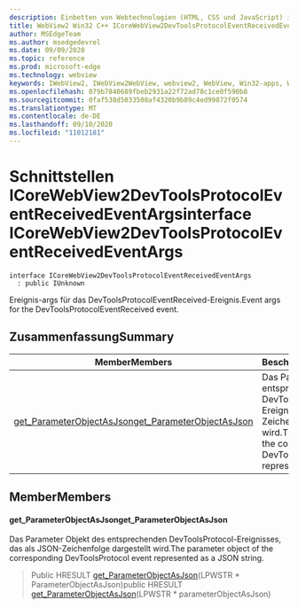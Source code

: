 ```yaml
---
description: Einbetten von Webtechnologien (HTML, CSS und JavaScript) in ihre systemeigenen Anwendungen mit dem Microsoft Edge WebView2-Steuerelement
title: WebView2 Win32 C++ ICoreWebView2DevToolsProtocolEventReceivedEventArgs
author: MSEdgeTeam
ms.author: msedgedevrel
ms.date: 09/09/2020
ms.topic: reference
ms.prod: microsoft-edge
ms.technology: webview
keywords: IWebView2, IWebView2WebView, webview2, WebView, Win32-apps, Win32, Edge, ICoreWebView2, ICoreWebView2Controller, Browser-Steuerelement, Edge-HTML, ICoreWebView2DevToolsProtocolEventReceivedEventArgs
ms.openlocfilehash: 079b7840689fbeb2931a22f72ad78c1ce0f590b8
ms.sourcegitcommit: 0faf538d5033508af4320b9b89c4ed99872f0574
ms.translationtype: MT
ms.contentlocale: de-DE
ms.lasthandoff: 09/10/2020
ms.locfileid: "11012181"
---
```

# <span data-ttu-id="2a354-104">Schnittstellen ICoreWebView2DevToolsProtocolEventReceivedEventArgs</span><span class="sxs-lookup"><span data-stu-id="2a354-104">interface ICoreWebView2DevToolsProtocolEventReceivedEventArgs</span></span> 

```
interface ICoreWebView2DevToolsProtocolEventReceivedEventArgs
  : public IUnknown
```

<span data-ttu-id="2a354-105">Ereignis-args für das DevToolsProtocolEventReceived-Ereignis.</span><span class="sxs-lookup"><span data-stu-id="2a354-105">Event args for the DevToolsProtocolEventReceived event.</span></span>

## <span data-ttu-id="2a354-106">Zusammenfassung</span><span class="sxs-lookup"><span data-stu-id="2a354-106">Summary</span></span>

 <span data-ttu-id="2a354-107">Member</span><span class="sxs-lookup"><span data-stu-id="2a354-107">Members</span></span>                        | <span data-ttu-id="2a354-108">Beschreibungen</span><span class="sxs-lookup"><span data-stu-id="2a354-108">Descriptions</span></span>
--------------------------------|---------------------------------------------
[<span data-ttu-id="2a354-109">get_ParameterObjectAsJson</span><span class="sxs-lookup"><span data-stu-id="2a354-109">get_ParameterObjectAsJson</span></span>](#get_parameterobjectasjson) | <span data-ttu-id="2a354-110">Das Parameter Objekt des entsprechenden DevToolsProtocol-Ereignisses, das als JSON-Zeichenfolge dargestellt wird.</span><span class="sxs-lookup"><span data-stu-id="2a354-110">The parameter object of the corresponding DevToolsProtocol event represented as a JSON string.</span></span>

## <span data-ttu-id="2a354-111">Member</span><span class="sxs-lookup"><span data-stu-id="2a354-111">Members</span></span>

#### <span data-ttu-id="2a354-112">get_ParameterObjectAsJson</span><span class="sxs-lookup"><span data-stu-id="2a354-112">get_ParameterObjectAsJson</span></span> 

<span data-ttu-id="2a354-113">Das Parameter Objekt des entsprechenden DevToolsProtocol-Ereignisses, das als JSON-Zeichenfolge dargestellt wird.</span><span class="sxs-lookup"><span data-stu-id="2a354-113">The parameter object of the corresponding DevToolsProtocol event represented as a JSON string.</span></span>

> <span data-ttu-id="2a354-114">Public HRESULT [get_ParameterObjectAsJson](#get_parameterobjectasjson)(LPWSTR \* ParameterObjectAsJson)</span><span class="sxs-lookup"><span data-stu-id="2a354-114">public HRESULT [get_ParameterObjectAsJson](#get_parameterobjectasjson)(LPWSTR \* parameterObjectAsJson)</span></span>

